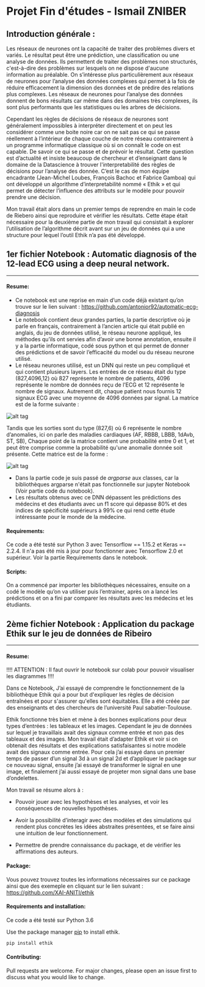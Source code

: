 # Projet Fin d'études - Ismail ZNIBER

## Introduction générale :

Les réseaux de neurones ont la capacité de traiter des problèmes divers et variés. Le résultat peut être une prédiction, une classification ou une analyse de données. Ils permettent de traiter des problèmes non structurés, c'est-à-dire des problèmes sur lesquels on ne dispose d'aucune information au préalable.
On s’intéresse plus particulièrement aux réseaux de neurones pour l’analyse des données complexes qui permet à la fois de réduire efficacement la dimension des données et de prédire des relations plus complexes.
Les réseaux de neurones pour l’analyse des données donnent de bons résultats car même dans des domaines très complexes, ils sont plus performants que les statistiques ou les arbres de décisions.

Cependant les règles de décisions de réseaux de neurones sont généralement impossibles à interpréter directement et on peut les considérer comme une boite noire car on ne sait pas ce qui se passe réellement à l’intérieur de chaque couche de notre réseau contrairement à un programme informatique classique où si on connaît le code on est capable. De savoir ce qui se passe et de prévoir le résultat.
Cette question est d’actualité et insiste beaucoup de chercheur et d’enseignant dans le domaine de la Datascience à trouver l'interpretabilité des règles de décisions pour l’analyse des donnée. C’est le cas de mon équipe encadrante (Jean-Michel Loubes, François Bachoc et Fabrice Gamboa) qui ont développé un algorithme d’interpretabilité nommé « Ethik » et qui permet de détecter l’influence des attributs sur le modèle pour pouvoir prendre une décision.

Mon travail était alors dans un premier temps de reprendre en main le code de Riebero ainsi que reproduire et vérifier les résultats. Cette étape était nécessaire pour la deuxième partie de mon travail qui consistait à explorer l’utilisation de l’algorithme décrit avant sur un jeu de données qui a une structure pour lequel l’outil Ethik n’a pas été développé.




## 1er fichier Notebook : Automatic diagnosis of the 12-lead ECG using a deep neural network.
-----------


#### Resume:

* Ce notebook est une reprise en main d’un code déjà existant qu’on trouve sur le lien suivant : https://github.com/antonior92/automatic-ecg-diagnosis
* Le notebook contient deux grandes parties, la partie descriptive où je parle en français, contrairement à l’ancien article qui était publié en anglais, du jeu de données utilisé, le réseau neurone appliqué, les méthodes qu’ils ont servies afin d’avoir une bonne annotation, ensuite il y a la partie informatique, codé sous python et qui permet de donner des prédictions et de savoir l’efficacité du model ou du réseau neurone utilisé.  
* Le réseau neurones utilisé, est un DNN qui reste un peu compliqué et qui contient plusieurs layers. Les entrées de ce réseau était du type (827,4096,12) où 827 représente le nombre de patients, 4096 représente le nombre de données reçu de l’ECG et 12 représente le nombre de signaux.
Autrement dit, chaque patient nous fournis 12 signaux ECG avec une moyenne de 4096 données par signal. La matrice est de la forme suivante :

![alt tag](https://user-images.githubusercontent.com/70271267/91366796-01267700-e805-11ea-9597-ee3eb4401093.png)

Tandis que les sorties sont du type (827,6) où 6 représente le nombre d’anomalies, ici on parle des maladies cardiaques (AF, RBBB, LBBB, 1dAvb, ST, SB), Chaque point de la matrice contient une probabilité entre 0 et 1, et peut être comprise comme la probabilité qu'une anomalie donnée soit présente. Cette matrice est de la forme :

![alt tag](https://user-images.githubusercontent.com/70271267/91367697-6da27580-e807-11ea-9338-3d7b15a04fd8.png)

* Dans la partie code je suis passé de _argparse_ aux classes, car la bibliothèques argparse n'était pas fonctionnelle sur jupyter Notebook (Voir partie code du notebook).
* Les résultats obtenus avec ce DNN dépassent les prédictions des médecins et des étudiants avec un f1 score qui dépasse 80% et des indices de spécificité supérieurs à 99% ce qui rend cette étude intéressante pour le monde de la médecine.





#### Requirements:

Ce code a été testé sur Python 3 avec Tensorflow == 1.15.2 et Keras == 2.2.4. Il n'a pas été mis à jour pour fonctionner avec Tensorflow 2.0 et supérieur. Voir la partie Requirements dans le notebook.

#### Scripts:

On a commencé par importer les bibliothèques nécessaires, ensuite on a codé le modèle qu’on va utiliser puis l’entrainer, après on a lancé les prédictions et on a fini par comparer les résultats avec les médecins et les étudiants.

## 2ème fichier Notebook : Application du package Ethik sur le jeu de données de Ribeiro
-----------


#### Resume:

!!!! ATTENTION : Il faut ouvrir le notebook sur colab pour pouvoir visualiser les diagrammes !!!!

Dans ce Notebook, J’ai essayé de comprendre le fonctionnement de la bibliothèque Ethik qui a pour but d'expliquer les règles de décision entraînées et pour s'assurer qu'elles sont équitables. Elle a été créée par des enseignants et des chercheurs de l’université Paul sabatier-Toulouse.

Ethik fonctionne très bien et mène à des bonnes explications pour deux types d’entrées : les tableaux et les images. Cependant le jeu de données sur lequel je travaillais avait des signaux comme entrée et non pas des tableaux et des images. Mon travail était d’adapter Ethik et voir si on obtenait des résultats et des explications satisfaisantes si notre modèle avait des signaux comme entrée. Pour cela j’ai essayé dans un premier temps de passer d’un signal 3d à un signal 2d et d’appliquer le package sur ce nouveau signal, ensuite j’ai essayé de transformer le signal en une image, et finalement j’ai aussi essayé de projeter mon signal dans une base d’ondelettes.

Mon travail se résume alors à :

* Pouvoir jouer avec les hypothèses et les analyses, et voir les conséquences de nouvelles hypothèses.
	
* Avoir la possibilité d’interagir avec des modèles et des simulations qui rendent plus concrètes les idées abstraites présentées, et se faire ainsi une intuition de leur fonctionnement.
	
* Permettre de prendre connaissance du package, et de vérifier les affirmations des auteurs.
	
#### Package:
 
Vous pouvez trouvez toutes les informations nécessaires sur ce package ainsi que des exemeple en cliquant sur le lien suivant : https://github.com/XAI-ANITI/ethik

#### Requirements and installation:

Ce code a été testé sur Python 3.6 

Use the package manager [pip](https://pip.pypa.io/en/stable/) to install ethik.

```bash
pip install ethik
```

#### Contributing:

Pull requests are welcome. For major changes, please open an issue first to discuss what you would like to change.
	 


